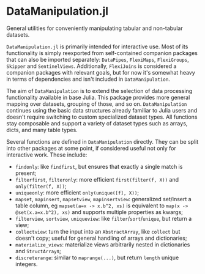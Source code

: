 # DataManipulation.jl

General utilities for conveniently manipulating tabular and non-tabular datasets.

`DataManipulation.jl` is primarily intended for interactive use. Most of its functionality is simply reexported from self-contained companion packages that can also be imported separately: `DataPipes`, `FlexiMaps`, `FlexiGroups`,  `Skipper` and `SentinelViews`. Additionally, `FlexiJoins` is considered a companion packages with relevant goals, but for now it's somewhat heavy in terms of dependencies and isn't included in `DataManipulation`.

The aim of `DataManipulation` is to extend the selection of data processing functionality available in base Julia. This package provides more general mapping over datasets, grouping of those, and so on. `DataManipulation` continues using the basic data structures already familiar to Julia users and doesn't require switching to custom specialized dataset types. All functions stay composable and support a variety of dataset types such as arrays, dicts, and many table types.

Several functions are defined in `DataManipulation` directly. They can be split into other packages at some point, if considered useful not only for interactive work. These include:
- `findonly`: like `findfirst`, but ensures that exactly a single match is present;
- `filterfirst`, `filteronly`: more efficient `first(filter(f, X))` and `only(filter(f, X))`;
- `uniqueonly`: more efficient `only(unique([f], X))`;
- `mapset`, `mapinsert`, `mapsetview`, `mapinsertview`: generalized set/insert a table column, eg `mapset(a=x -> x.b^2, xs)` is equivalent to `map(x -> @set(x.a=x.b^2), xs)` and supports multiple properties as kwargs;
- `filterview`, `sortview`, `uniqueview`: like `filter`/`sort`/`unique`, but return a view;
- `collectview`: turn the input into an `AbstractArray`, like `collect` but doesn't copy; useful for general handling of arrays and dictionaries;
- `materialize_views`: materialize views arbitrarily nested in dictionaries and `StructArray`s;
- `discreterange`: similar to `maprange(...)`, but return `length` unique integers.
